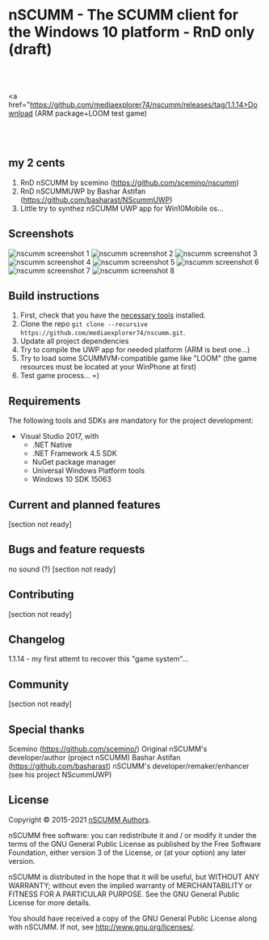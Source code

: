 # nSCUMM - The SCUMM client for the Windows 10 platform - RnD only (draft)
    
<br>
<br>

<a href="https://github.com/mediaexplorer74/nscumm/releases/tag/1.1.14>Download (ARM package+LOOM test game)</a>   

<br>
<br>

## my 2 cents
1. RnD nSCUMM by scemino (https://github.com/scemino/nscumm)
2. RnD nSCUMMUWP by Bashar Astifan (https://github.com/basharast/NScummUWP) 
3. Little try to synthez nSCUMM UWP app for Win10Mobile os...

## Screenshots
![nscumm screenshot 1](https://github.com/mediaexplorer74/nscumm/blob/master/Images/shot1.png)
![nscumm screenshot 2](https://github.com/mediaexplorer74/nscumm/blob/master/Images/shot2.png)
![nscumm screenshot 3](https://github.com/mediaexplorer74/nscumm/blob/master/Images/shot3.png)
![nscumm screenshot 4](https://github.com/mediaexplorer74/nscumm/blob/master/Images/shot4.png)
![nscumm screenshot 5](https://github.com/mediaexplorer74/nscumm/blob/master/Images/shot5.png)
![nscumm screenshot 6](https://github.com/mediaexplorer74/nscumm/blob/master/Images/shot6.png)
![nscumm screenshot 7](https://github.com/mediaexplorer74/nscumm/blob/master/Images/shot7.png)
![nscumm screenshot 8](https://github.com/mediaexplorer74/nscumm/blob/master/Images/shot8.png)


## Build instructions
1. First, check that you have the [necessary tools](#requirements) installed.
2. Clone the repo `git clone --recursive https://github.com/mediaexplorer74/nscumm.git`.
3. Update all project dependencies
4. Try to compile the UWP app for needed platform (ARM is best one...)
5. Try to load some SCUMMVM-compatible game like "LOOM" (the game resources must be located at your WinPhone at first)
6. Test game process... =)
 

## Requirements
The following tools and SDKs are mandatory for the project development:
* Visual Studio 2017, with
    * .NET Native
    * .NET Framework 4.5 SDK
    * NuGet package manager
    * Universal Windows Platform tools
    * Windows 10 SDK 15063


## Current and planned features
[section not ready]

## Bugs and feature requests
no sound (?)
[section not ready]

## Contributing
[section not ready]

## Changelog
1.1.14 - my first attemt to recover this "game system"...

## Community
[section not ready]


## Special thanks
Scemino (https://github.com/scemino/) Original nSCUMM's developer/author (project nSCUMM)
Bashar Astifan (https://github.com/basharast) nSCUMM's developer/remaker/enhancer (see his project NScummUWP)


## License
Copyright © 2015-2021 [nSCUMM Authors](https://github.com/scemino/nscumm/graphs/contributors).

nSCUMM free software: you can redistribute it and / or modify it under the terms of the GNU General Public License 
as published by the Free Software Foundation, either version 3 of the License, or (at your option) any later version.

nSCUMM is distributed in the hope that it will be useful, but WITHOUT ANY WARRANTY; without even the implied warranty 
of MERCHANTABILITY or FITNESS FOR A PARTICULAR PURPOSE. See the GNU General Public License for more details.

You should have received a copy of the GNU General Public License along with nSCUMM. 
If not, see http://www.gnu.org/licenses/.
